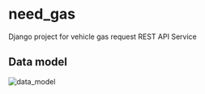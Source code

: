 # need_gas
Django project for vehicle gas request REST API Service

## Data model
![data_model](https://user-images.githubusercontent.com/37352122/132006114-27968e97-b8f0-4d92-9b63-539b7732dd74.png)
